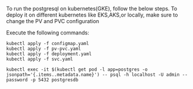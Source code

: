 To run the postgresql on kubernetes(GKE), follow the below steps. To deploy it on different kubernetes like EKS,AKS,or locally, make sure to change the PV and PVC configuration 

Execute the following commands:

	kubectl apply -f configmap.yaml
	kubectl apply -f pv-pvc.yaml
	kubectl apply -f deployment.yaml
	kubectl apply -f svc.yaml

	kubectl exec -it $(kubectl get pod -l app=postgres -o jsonpath='{.items..metadata.name}') -- psql -h localhost -U admin --password -p 5432 postgresdb

